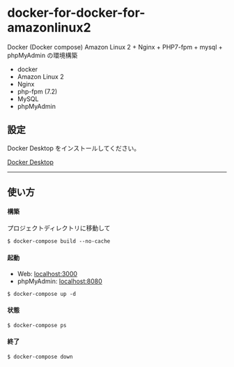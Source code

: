 # docker-for-docker-for-amazonlinux2

Docker (Docker compose)
Amazon Linux 2 + Nginx + PHP7-fpm + mysql + phpMyAdmin の環境構築

- docker
- Amazon Linux 2
- Nginx
- php-fpm (7.2)
- MySQL
- phpMyAdmin

## 設定

Docker Desktop をインストールしてください。

[Docker Desktop](https://www.docker.com/products/docker-desktop)

---

## 使い方

#### 構築

プロジェクトディレクトリに移動して

```
$ docker-compose build --no-cache
```

#### 起動

- Web: [localhost:3000](http//localhost:3000)
- phpMyAdmin: [localhost:8080](http://localhost:8080)

```
$ docker-compose up -d
```

#### 状態

```
$ docker-compose ps
```

#### 終了

```
$ docker-compose down
```

